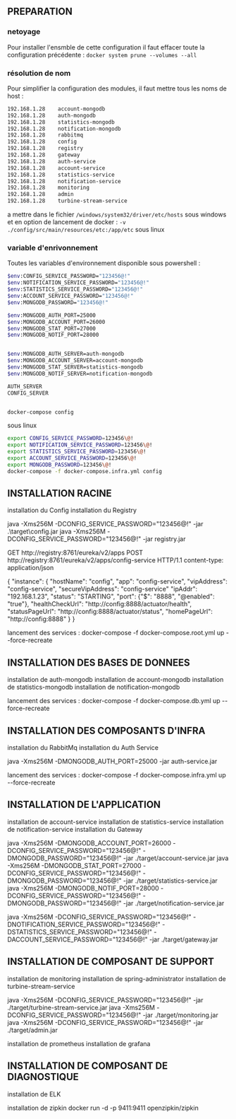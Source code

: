 ## PREPARATION

### netoyage
Pour installer l'ensmble de cette configuration il faut effacer toute la configuration précédente : `docker system prune --volumes --all`

### résolution de nom
Pour simplifier la configuration des modules, il faut mettre tous les noms de host :
```bash
192.168.1.28 	account-mongodb
192.168.1.28 	auth-mongodb
192.168.1.28 	statistics-mongodb
192.168.1.28 	notification-mongodb
192.168.1.28 	rabbitmq
192.168.1.28 	config
192.168.1.28 	registry
192.168.1.28 	gateway
192.168.1.28 	auth-service
192.168.1.28 	account-service
192.168.1.28 	statistics-service
192.168.1.28 	notification-service
192.168.1.28 	monitoring
192.168.1.28 	admin
192.168.1.28 	turbine-stream-service
```

a mettre dans le fichier `/windows/system32/driver/etc/hosts` sous windows et en option de lancement de docker : `-v ./config/src/main/resources/etc:/app/etc` sous linux

### variable d'enrivonnement
Toutes les variables d'environnement disponible 
sous powershell :
```bash
$env:CONFIG_SERVICE_PASSWORD="123456@!"
$env:NOTIFICATION_SERVICE_PASSWORD="123456@!"
$env:STATISTICS_SERVICE_PASSWORD="123456@!"
$env:ACCOUNT_SERVICE_PASSWORD="123456@!"
$env:MONGODB_PASSWORD="123456@!"

$env:MONGODB_AUTH_PORT=25000
$env:MONGODB_ACCOUNT_PORT=26000
$env:MONGODB_STAT_PORT=27000
$env:MONGODB_NOTIF_PORT=28000


$env:MONGODB_AUTH_SERVER=auth-mongodb
$env:MONGODB_ACCOUNT_SERVER=account-mongodb
$env:MONGODB_STAT_SERVER=statistics-mongodb
$env:MONGODB_NOTIF_SERVER=notification-mongodb

AUTH_SERVER
CONFIG_SERVER


docker-compose config
```

sous linux 
```bash
export CONFIG_SERVICE_PASSWORD=123456\@!
export NOTIFICATION_SERVICE_PASSWORD=123456\@!
export STATISTICS_SERVICE_PASSWORD=123456\@!
export ACCOUNT_SERVICE_PASSWORD=123456\@!
export MONGODB_PASSWORD=123456\@!
docker-compose -f docker-compose.infra.yml config
```


## INSTALLATION RACINE

installation du Config
installation du Registry


java -Xms256M -DCONFIG_SERVICE_PASSWORD="123456@!" -jar .\target\config.jar
java -Xms256M -DCONFIG_SERVICE_PASSWORD="123456@!" -jar registry.jar


GET http://registry:8761/eureka/v2/apps
POST http://registry:8761/eureka/v2/apps/config-service HTTP/1.1
content-type: application/json

{
    "instance": {
        "hostName": "config",
        "app": "config-service",
        "vipAddress": "config-service",
        "secureVipAddress": "config-service"
        "ipAddr": "192.168.1.23",
        "status": "STARTING",
        "port": {"$": "8888", "@enabled": "true"},
        "healthCheckUrl": "http://config:8888/actuator/health",
        "statusPageUrl": "http://config:8888/actuator/status",
        "homePageUrl": "http://config:8888"
    }
}

lancement des services :
docker-compose -f  docker-compose.root.yml up --force-recreate

## INSTALLATION DES BASES DE DONNEES

installation de auth-mongodb
installation de account-mongodb
installation de statistics-mongodb
installation de notification-mongodb

lancement des services :
docker-compose -f  docker-compose.db.yml up --force-recreate


## INSTALLATION DES COMPOSANTS D'INFRA

installation du RabbitMq
installation du Auth Service 

java -Xms256M -DMONGODB_AUTH_PORT=25000 -jar auth-service.jar

lancement des services :
docker-compose -f  docker-compose.infra.yml up --force-recreate


## INSTALLATION DE L'APPLICATION

installation de account-service
installation de statistics-service
installation de notification-service
installation du Gateway

java -Xms256M -DMONGODB_ACCOUNT_PORT=26000 -DCONFIG_SERVICE_PASSWORD="123456@!" -DMONGODB_PASSWORD="123456@!" -jar ./target/account-service.jar 
java -Xms256M -DMONGODB_STAT_PORT=27000 -DCONFIG_SERVICE_PASSWORD="123456@!" -DMONGODB_PASSWORD="123456@!" -jar ./target/statistics-service.jar 
java -Xms256M -DMONGODB_NOTIF_PORT=28000 -DCONFIG_SERVICE_PASSWORD="123456@!" -DMONGODB_PASSWORD="123456@!" -jar ./target/notification-service.jar 

java -Xms256M -DCONFIG_SERVICE_PASSWORD="123456@!" -DNOTIFICATION_SERVICE_PASSWORD="123456@!" -DSTATISTICS_SERVICE_PASSWORD="123456@!"  -DACCOUNT_SERVICE_PASSWORD="123456@!" -jar ./target/gateway.jar 

## INSTALLATION DE COMPOSANT DE SUPPORT

installation de monitoring
installation de spring-administrator
installation de turbine-stream-service


java -Xms256M -DCONFIG_SERVICE_PASSWORD="123456@!" -jar ./target/turbine-stream-service.jar
java -Xms256M -DCONFIG_SERVICE_PASSWORD="123456@!" -jar ./target/monitoring.jar
java -Xms256M -DCONFIG_SERVICE_PASSWORD="123456@!" -jar ./target/admin.jar 


installation  de prometheus
installation  de grafana


## INSTALLATION DE COMPOSANT DE DIAGNOSTIQUE

installation de ELK

installation de zipkin
docker run -d -p 9411:9411 openzipkin/zipkin